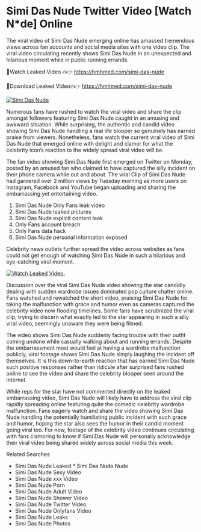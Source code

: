 ﻿# Simi Das Nude Twitter Video [Watch N*de] Online

The viral video of ﻿Simi Das Nude emerging online has amassed tremendous views across fan accounts and social media sites with one video clip. The viral video circulating recently shows ﻿Simi Das Nude in an unexpected and hilarious moment while in public running errands. 

🔴Watch Leaked Video 🔥👉  https://hmhmed.com/simi-das-nude 

🔴Download Leaked Video🔥👉  https://hmhmed.com/simi-das-nude 

[![Simi Das Nude](https://i.imgur.com/dJHk4Zq.gif)](https://hmhmed.com/simi-das-nude)

Numerous fans have rushed to watch the viral video and share the clip amongst followers featuring ﻿Simi Das Nude caught in an amusing and awkward situation. While surprising, the authentic and candid video showing ﻿Simi Das Nude handling a real life blooper so genuinely has earned praise from viewers. Nonetheless, fans watch the current viral video of ﻿Simi Das Nude that emerged online with delight and clamor for what the celebrity icon’s reaction to the widely spread viral video will be.

The fan video showing ﻿Simi Das Nude first emerged on Twitter on Monday, posted by an amused fan who claimed to have captured the silly incident on their phone camera while out and about. The viral Clip of ﻿Simi Das Nude had garnered over 2 million views by Tuesday morning as more users on Instagram, Facebook and YouTube began uploading and sharing the embarrassing yet entertaining video. 

1. ﻿Simi Das Nude Only Fans leak video
2. ﻿Simi Das Nude leaked pictures
3. ﻿Simi Das Nude explicit content leak
4. Only Fans account breach
5. Only Fans data hack
6. ﻿Simi Das Nude personal information exposed

Celebrity news outlets further spread the video across websites as fans could not get enough of watching ﻿Simi Das Nude in such a hilarious and eye-catching viral moment. 

[![Watch Leaked Video.](https://miro.medium.com/v2/resize:fit:828/format:webp/1*cilzJN44JGOrTw9NJCrNHA.gif "Watch Leaked Video")](https://hmhmed.com/simi-das-nude)

Discussion over the viral ﻿Simi Das Nude video showing the star candidly dealing with sudden wardrobe issues dominated pop culture chatter online. Fans watched and rewatched the short video, praising ﻿Simi Das Nude for taking the malfunction with grace and humor even as cameras captured the celebrity video now flooding timelines. Some fans have scrutinized the viral clip, trying to discern what exactly led to the star appearing in such a silly viral video, seemingly unaware they were being filmed.

The video shows ﻿Simi Das Nude suddenly facing trouble with their outfit coming undone while casually walking about and running errands. Despite the embarrassment most would feel at having a wardrobe malfunction publicly, viral footage shows ﻿Simi Das Nude simply laughing the incident off themselves. It is this down-to-earth reaction that has earned ﻿Simi Das Nude such positive responses rather than ridicule after surprised fans rushed online to see the video and share the celebrity blooper seen around the internet.  

While reps for the star have not commented directly on the leaked embarrassing video, ﻿Simi Das Nude will likely have to address the viral clip rapidly spreading online featuring quite the comedic celebrity wardrobe malfunction. Fans eagerly watch and share the video showing ﻿Simi Das Nude handling the potentially humiliating public incident with such grace and humor, hoping the star also sees the humor in their candid moment going viral too. For now, footage of the celebrity video continues circulating with fans clamoring to know if ﻿Simi Das Nude will personally acknowledge their viral video being shared widely across social media this week.

Related Searches
* ﻿Simi Das Nude Leaked
﻿* Simi Das Nude Nude
* ﻿Simi Das Nude Sexy Video
* ﻿Simi Das Nude xxx Video
* ﻿Simi Das Nude Porn
* ﻿Simi Das Nude Adult Video
* ﻿Simi Das Nude Shower Video
* ﻿Simi Das Nude Twitter Video
* ﻿Simi Das Nude Onlyfans Video
* ﻿Simi Das Nude Leaks
* ﻿Simi Das Nude Photos